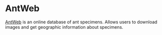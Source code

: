 # AntWeb

[AntWeb](http://www.antweb.org/) is an online database of ant specimens.  Allows users to download images and get geographic information about specimens. 